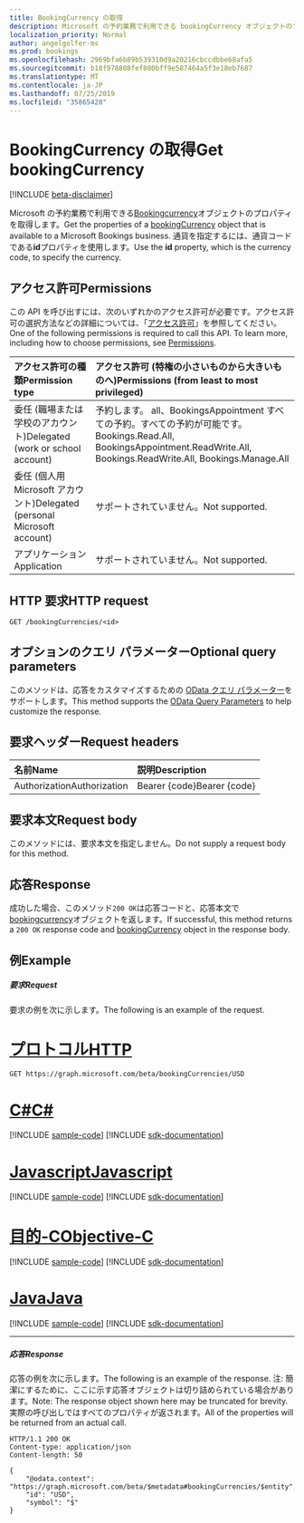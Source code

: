 ```yaml
---
title: BookingCurrency の取得
description: Microsoft の予約業務で利用できる bookingCurrency オブジェクトのプロパティを取得します。
localization_priority: Normal
author: angelgolfer-ms
ms.prod: bookings
ms.openlocfilehash: 2969bfa6b89b539310d9a20216cbccdbbe68afa5
ms.sourcegitcommit: b18f978808fef800bff9e587464a5f3e18eb7687
ms.translationtype: MT
ms.contentlocale: ja-JP
ms.lasthandoff: 07/25/2019
ms.locfileid: "35865428"
---
```

# <a name="get-bookingcurrency"></a><span data-ttu-id="c0a3a-103">BookingCurrency の取得</span><span class="sxs-lookup"><span data-stu-id="c0a3a-103">Get bookingCurrency</span></span>

 [!INCLUDE [beta-disclaimer](../../includes/beta-disclaimer.md)]

<span data-ttu-id="c0a3a-104">Microsoft の予約業務で利用できる[Bookingcurrency](../resources/bookingcurrency.md)オブジェクトのプロパティを取得します。</span><span class="sxs-lookup"><span data-stu-id="c0a3a-104">Get the properties of a [bookingCurrency](../resources/bookingcurrency.md) object that is available to a Microsoft Bookings business.</span></span> <span data-ttu-id="c0a3a-105">通貨を指定するには、通貨コードである**id**プロパティを使用します。</span><span class="sxs-lookup"><span data-stu-id="c0a3a-105">Use the **id** property, which is the currency code, to specify the currency.</span></span>

## <a name="permissions"></a><span data-ttu-id="c0a3a-106">アクセス許可</span><span class="sxs-lookup"><span data-stu-id="c0a3a-106">Permissions</span></span>
<span data-ttu-id="c0a3a-p102">この API を呼び出すには、次のいずれかのアクセス許可が必要です。アクセス許可の選択方法などの詳細については、「[アクセス許可](/graph/permissions-reference)」を参照してください。</span><span class="sxs-lookup"><span data-stu-id="c0a3a-p102">One of the following permissions is required to call this API. To learn more, including how to choose permissions, see [Permissions](/graph/permissions-reference).</span></span>

|<span data-ttu-id="c0a3a-109">アクセス許可の種類</span><span class="sxs-lookup"><span data-stu-id="c0a3a-109">Permission type</span></span>      | <span data-ttu-id="c0a3a-110">アクセス許可 (特権の小さいものから大きいものへ)</span><span class="sxs-lookup"><span data-stu-id="c0a3a-110">Permissions (from least to most privileged)</span></span>              |
|:--------------------|:---------------------------------------------------------|
|<span data-ttu-id="c0a3a-111">委任 (職場または学校のアカウント)</span><span class="sxs-lookup"><span data-stu-id="c0a3a-111">Delegated (work or school account)</span></span> | <span data-ttu-id="c0a3a-112">予約します。 all、BookingsAppointment すべての予約。すべての予約が可能です。</span><span class="sxs-lookup"><span data-stu-id="c0a3a-112">Bookings.Read.All, BookingsAppointment.ReadWrite.All, Bookings.ReadWrite.All, Bookings.Manage.All</span></span>   |
|<span data-ttu-id="c0a3a-113">委任 (個人用 Microsoft アカウント)</span><span class="sxs-lookup"><span data-stu-id="c0a3a-113">Delegated (personal Microsoft account)</span></span> | <span data-ttu-id="c0a3a-114">サポートされていません。</span><span class="sxs-lookup"><span data-stu-id="c0a3a-114">Not supported.</span></span>   |
|<span data-ttu-id="c0a3a-115">アプリケーション</span><span class="sxs-lookup"><span data-stu-id="c0a3a-115">Application</span></span> | <span data-ttu-id="c0a3a-116">サポートされていません。</span><span class="sxs-lookup"><span data-stu-id="c0a3a-116">Not supported.</span></span>  |

## <a name="http-request"></a><span data-ttu-id="c0a3a-117">HTTP 要求</span><span class="sxs-lookup"><span data-stu-id="c0a3a-117">HTTP request</span></span>
<!-- { "blockType": "ignored" } -->
```http
GET /bookingCurrencies/<id>
```
## <a name="optional-query-parameters"></a><span data-ttu-id="c0a3a-118">オプションのクエリ パラメーター</span><span class="sxs-lookup"><span data-stu-id="c0a3a-118">Optional query parameters</span></span>
<span data-ttu-id="c0a3a-119">このメソッドは、応答をカスタマイズするための [OData クエリ パラメーター](https://developer.microsoft.com/graph/docs/concepts/query_parameters)をサポートします。</span><span class="sxs-lookup"><span data-stu-id="c0a3a-119">This method supports the [OData Query Parameters](https://developer.microsoft.com/graph/docs/concepts/query_parameters) to help customize the response.</span></span>

## <a name="request-headers"></a><span data-ttu-id="c0a3a-120">要求ヘッダー</span><span class="sxs-lookup"><span data-stu-id="c0a3a-120">Request headers</span></span>
| <span data-ttu-id="c0a3a-121">名前</span><span class="sxs-lookup"><span data-stu-id="c0a3a-121">Name</span></span>      |<span data-ttu-id="c0a3a-122">説明</span><span class="sxs-lookup"><span data-stu-id="c0a3a-122">Description</span></span>|
|:----------|:----------|
| <span data-ttu-id="c0a3a-123">Authorization</span><span class="sxs-lookup"><span data-stu-id="c0a3a-123">Authorization</span></span>  | <span data-ttu-id="c0a3a-124">Bearer {code}</span><span class="sxs-lookup"><span data-stu-id="c0a3a-124">Bearer {code}</span></span>|

## <a name="request-body"></a><span data-ttu-id="c0a3a-125">要求本文</span><span class="sxs-lookup"><span data-stu-id="c0a3a-125">Request body</span></span>
<span data-ttu-id="c0a3a-126">このメソッドには、要求本文を指定しません。</span><span class="sxs-lookup"><span data-stu-id="c0a3a-126">Do not supply a request body for this method.</span></span>
## <a name="response"></a><span data-ttu-id="c0a3a-127">応答</span><span class="sxs-lookup"><span data-stu-id="c0a3a-127">Response</span></span>
<span data-ttu-id="c0a3a-128">成功した場合、このメソッド`200 OK`は応答コードと、応答本文で[bookingcurrency](../resources/bookingcurrency.md)オブジェクトを返します。</span><span class="sxs-lookup"><span data-stu-id="c0a3a-128">If successful, this method returns a `200 OK` response code and [bookingCurrency](../resources/bookingcurrency.md) object in the response body.</span></span>
## <a name="example"></a><span data-ttu-id="c0a3a-129">例</span><span class="sxs-lookup"><span data-stu-id="c0a3a-129">Example</span></span>
##### <a name="request"></a><span data-ttu-id="c0a3a-130">要求</span><span class="sxs-lookup"><span data-stu-id="c0a3a-130">Request</span></span>
<span data-ttu-id="c0a3a-131">要求の例を次に示します。</span><span class="sxs-lookup"><span data-stu-id="c0a3a-131">The following is an example of the request.</span></span>

# <a name="httptabhttp"></a>[<span data-ttu-id="c0a3a-132">プロトコル</span><span class="sxs-lookup"><span data-stu-id="c0a3a-132">HTTP</span></span>](#tab/http)
<!-- {
  "blockType": "request",
  "name": "get_bookingcurrency"
}-->
```http
GET https://graph.microsoft.com/beta/bookingCurrencies/USD
```
# <a name="ctabcsharp"></a>[<span data-ttu-id="c0a3a-133">C#</span><span class="sxs-lookup"><span data-stu-id="c0a3a-133">C#</span></span>](#tab/csharp)
[!INCLUDE [sample-code](../includes/snippets/csharp/get-bookingcurrency-csharp-snippets.md)]
[!INCLUDE [sdk-documentation](../includes/snippets/snippets-sdk-documentation-link.md)]

# <a name="javascripttabjavascript"></a>[<span data-ttu-id="c0a3a-134">Javascript</span><span class="sxs-lookup"><span data-stu-id="c0a3a-134">Javascript</span></span>](#tab/javascript)
[!INCLUDE [sample-code](../includes/snippets/javascript/get-bookingcurrency-javascript-snippets.md)]
[!INCLUDE [sdk-documentation](../includes/snippets/snippets-sdk-documentation-link.md)]

# <a name="objective-ctabobjc"></a>[<span data-ttu-id="c0a3a-135">目的-C</span><span class="sxs-lookup"><span data-stu-id="c0a3a-135">Objective-C</span></span>](#tab/objc)
[!INCLUDE [sample-code](../includes/snippets/objc/get-bookingcurrency-objc-snippets.md)]
[!INCLUDE [sdk-documentation](../includes/snippets/snippets-sdk-documentation-link.md)]

# <a name="javatabjava"></a>[<span data-ttu-id="c0a3a-136">Java</span><span class="sxs-lookup"><span data-stu-id="c0a3a-136">Java</span></span>](#tab/java)
[!INCLUDE [sample-code](../includes/snippets/java/get-bookingcurrency-java-snippets.md)]
[!INCLUDE [sdk-documentation](../includes/snippets/snippets-sdk-documentation-link.md)]

---

##### <a name="response"></a><span data-ttu-id="c0a3a-137">応答</span><span class="sxs-lookup"><span data-stu-id="c0a3a-137">Response</span></span>
<span data-ttu-id="c0a3a-138">応答の例を次に示します。</span><span class="sxs-lookup"><span data-stu-id="c0a3a-138">The following is an example of the response.</span></span> <span data-ttu-id="c0a3a-139">注: 簡潔にするために、ここに示す応答オブジェクトは切り詰められている場合があります。</span><span class="sxs-lookup"><span data-stu-id="c0a3a-139">Note: The response object shown here may be truncated for brevity.</span></span> <span data-ttu-id="c0a3a-140">実際の呼び出しではすべてのプロパティが返されます。</span><span class="sxs-lookup"><span data-stu-id="c0a3a-140">All of the properties will be returned from an actual call.</span></span>
<!-- {
  "blockType": "response",
  "truncated": true,
  "@odata.type": "microsoft.graph.bookingCurrency"
} -->
```http
HTTP/1.1 200 OK
Content-type: application/json
Content-length: 50

{
    "@odata.context": "https://graph.microsoft.com/beta/$metadata#bookingCurrencies/$entity",
    "id": "USD",
    "symbol": "$"
}
```

<!-- uuid: 8fcb5dbc-d5aa-4681-8e31-b001d5168d79
2015-10-25 14:57:30 UTC -->
<!--
{
  "type": "#page.annotation",
  "description": "Get bookingCurrency",
  "keywords": "",
  "section": "documentation",
  "tocPath": "",
  "suppressions": [
  ]
}
-->

